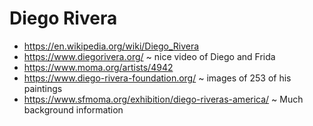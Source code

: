 # Diego Rivera

* https://en.wikipedia.org/wiki/Diego_Rivera
* https://www.diegorivera.org/ ~ nice video of Diego and Frida
* https://www.moma.org/artists/4942
* https://www.diego-rivera-foundation.org/ ~ images of 253 of his paintings
* https://www.sfmoma.org/exhibition/diego-riveras-america/ ~ Much background information

